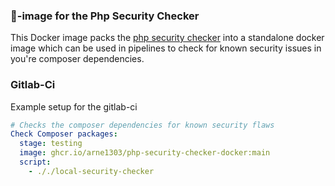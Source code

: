 ### 🐳-image for the Php Security Checker

This Docker image packs the [php security checker](https://github.com/fabpot/local-php-security-checker) into a standalone docker image which can be used in pipelines to check for known security issues in you're composer dependencies.


### Gitlab-Ci

Example setup for the gitlab-ci

```yaml
# Checks the composer dependencies for known security flaws
Check Composer packages:
  stage: testing
  image: ghcr.io/arne1303/php-security-checker-docker:main
  script:
    - ././local-security-checker
```